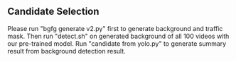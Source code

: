## Candidate Selection
Please run "bgfg generate v2.py" first to generate background and traffic mask. Then run "detect.sh" on generated background of all 100 videos with our pre-trained model. Run "candidate from yolo.py" to generate summary result from background detection result.
